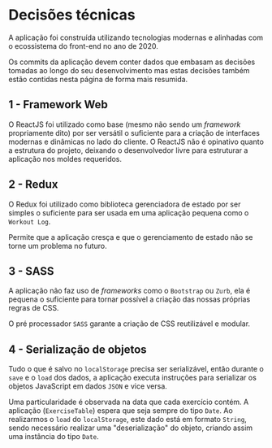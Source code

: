 # Decisões técnicas

A aplicação foi construída utilizando tecnologias modernas e alinhadas com o ecossistema do front-end no ano de 2020.

Os commits da aplicação devem conter dados que embasam as decisões tomadas ao longo do seu desenvolvimento mas estas decisões também estão contidas nesta página de forma mais resumida.

## 1 - Framework Web

O ReactJS foi utilizado como base (mesmo não sendo um _framework_ propriamente dito) por ser versátil o suficiente para a criação de interfaces modernas e dinâmicas no lado do cliente. O ReactJS não é opinativo quanto a estrutura do projeto, deixando o desenvolvedor livre para estruturar a aplicação nos moldes requeridos.

## 2 - Redux

O Redux foi utilizado como biblioteca gerenciadora de estado por ser simples o suficiente para ser usada em uma aplicação pequena como o `Workout Log`.

Permite que a aplicação cresça e que o gerenciamento de estado não se torne um problema no futuro.

## 3 - SASS

A aplicação não faz uso de _frameworks_ como o `Bootstrap` ou `Zurb`, ela é pequena o suficiente para tornar possível a criação das nossas próprias regras de CSS.

O pré processador `SASS` garante a criação de CSS reutilizável e modular.

## 4 - Serialização de objetos

Tudo o que é salvo no `localStorage` precisa ser serializável, então durante o `save` e o `load` dos dados, a aplicação executa instruções para serializar os objetos JavaScript em dados `JSON` e vice versa.

Uma particularidade é observada na data que cada exercício contém. A aplicação (`ExerciseTable`) espera que seja sempre do tipo `Date`. Ao realizarmos o `load` do `localStorage`, este dado está em formato `String`, sendo necessário realizar uma "deserialização" do objeto, criando assim uma instância do tipo `Date`.
